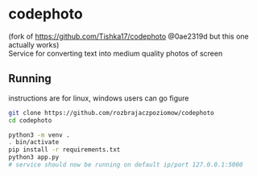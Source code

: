 # codephoto
(fork of https://github.com/Tishka17/codephoto @0ae2319d but this one actually works)<br>
Service for converting text into medium quality photos of screen

## Running
instructions are for linux, windows users can go figure
```bash
git clone https://github.com/rozbrajaczpoziomow/codephoto
cd codephoto

python3 -m venv .
. bin/activate
pip install -r requirements.txt
python3 app.py
# service should now be running on default ip/port 127.0.0.1:5000
```